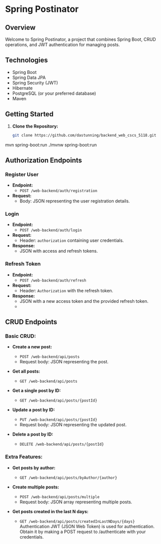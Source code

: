 # Spring Postinator

## Overview

Welcome to Spring Postinator, a project that combines Spring Boot, CRUD operations, and JWT authentication for managing posts.

## Technologies

- Spring Boot
- Spring Data JPA
- Spring Security (JWT)
- Hibernate
- PostgreSQL (or your preferred database)
- Maven

## Getting Started

1. **Clone the Repository:**
   ```bash
   git clone https://github.com/dastunning/backend_web_cscs_5118.git
mvn spring-boot:run
./mvnw spring-boot:run

## Authorization Endpoints

### Register User

- **Endpoint:**
   - `POST /web-backend/auth/registration`
- **Request:**
   - Body: JSON representing the user registration details.

### Login

- **Endpoint:**
   - `POST /web-backend/auth/login`
- **Request:**
   - Header: `authorization` containing user credentials.
- **Response:**
   - JSON with access and refresh tokens.

### Refresh Token

- **Endpoint:**
   - `POST /web-backend/auth/refresh`
- **Request:**
   - Header: `Authorization` with the refresh token.
- **Response:**
   - JSON with a new access token and the provided refresh token.
   - 
## CRUD Endpoints

### Basic CRUD:

- **Create a new post:**
   - `POST /web-backend/api/posts`
   - Request body: JSON representing the post.

- **Get all posts:**
   - `GET /web-backend/api/posts`

- **Get a single post by ID:**
   - `GET /web-backend/api/posts/{postId}`

- **Update a post by ID:**
   - `PUT /web-backend/api/posts/{postId}`
   - Request body: JSON representing the updated post.

- **Delete a post by ID:**
   - `DELETE /web-backend/api/posts/{postId}`

### Extra Features:

- **Get posts by author:**
   - `GET /web-backend/api/posts/byAuthor/{author}`

- **Create multiple posts:**
   - `POST /web-backend/api/posts/multiple`
   - Request body: JSON array representing multiple posts.

- **Get posts created in the last N days:**
   - `GET /web-backend/api/posts/createdInLastNDays/{days}`
Authentication
JWT (JSON Web Token) is used for authentication. Obtain it by making a POST request to /authenticate with your credentials.